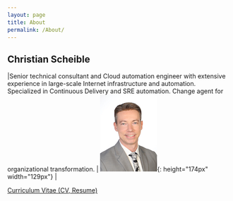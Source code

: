 ```yaml
---
layout: page
title: About
permalink: /About/
---
```


## Christian Scheible

|Senior technical consultant and Cloud automation engineer with extensive experience in large-scale Internet infrastructure and automation. Specialized in Continuous Delivery and SRE automation. Change agent for organizational transformation. | ![Photo](/assets/images/about/IMG_2235-small.jpg){: height="174px" width="129px"} |


[Curriculum Vitae (CV, Resume)](assets/files/Chris_Scheible_SGP-CV_short_2023.pdf)
